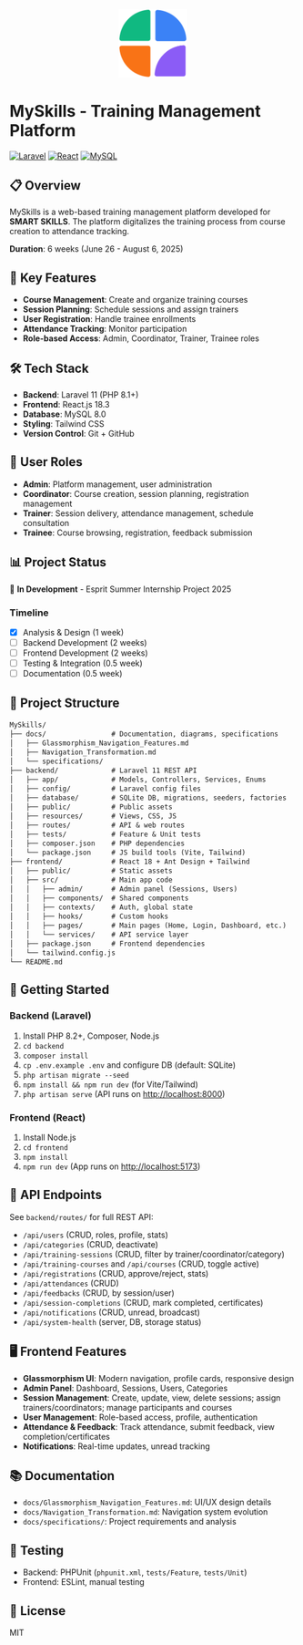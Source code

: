<p align="center">
  <img src="frontend/public/logos/myskills-logo-icon.png" alt="MySkills Logo" width="120" />
</p>

# MySkills - Training Management Platform

[![Laravel](https://img.shields.io/badge/Laravel-11-red)](https://laravel.com)
[![React](https://img.shields.io/badge/React-18.3-blue)](https://react.dev)
[![MySQL](https://img.shields.io/badge/MySQL-8.0-orange)](https://mysql.com)

## 📋 Overview

MySkills is a web-based training management platform developed for **SMART SKILLS**. The platform digitalizes the training process from course creation to attendance tracking.

**Duration**: 6 weeks (June 26 - August 6, 2025)  

## 🎯 Key Features

- **Course Management**: Create and organize training courses
- **Session Planning**: Schedule sessions and assign trainers  
- **User Registration**: Handle trainee enrollments
- **Attendance Tracking**: Monitor participation
- **Role-based Access**: Admin, Coordinator, Trainer, Trainee roles

## 🛠️ Tech Stack

- **Backend**: Laravel 11 (PHP 8.1+)
- **Frontend**: React.js 18.3
- **Database**: MySQL 8.0
- **Styling**: Tailwind CSS
- **Version Control**: Git + GitHub

## 👥 User Roles

- **Admin**: Platform management, user administration
- **Coordinator**: Course creation, session planning, registration management
- **Trainer**: Session delivery, attendance management, schedule consultation
- **Trainee**: Course browsing, registration, feedback submission

## 📊 Project Status

🔧 **In Development** - Esprit Summer Internship Project 2025

### Timeline

- [x] Analysis & Design (1 week)
- [ ] Backend Development (2 weeks)
- [ ] Frontend Development (2 weeks)
- [ ] Testing & Integration (0.5 week)
- [ ] Documentation (0.5 week)

## 📁 Project Structure

```
MySkills/
├── docs/                # Documentation, diagrams, specifications
│   ├── Glassmorphism_Navigation_Features.md
│   ├── Navigation_Transformation.md
│   └── specifications/
├── backend/             # Laravel 11 REST API
│   ├── app/             # Models, Controllers, Services, Enums
│   ├── config/          # Laravel config files
│   ├── database/        # SQLite DB, migrations, seeders, factories
│   ├── public/          # Public assets
│   ├── resources/       # Views, CSS, JS
│   ├── routes/          # API & web routes
│   ├── tests/           # Feature & Unit tests
│   ├── composer.json    # PHP dependencies
│   └── package.json     # JS build tools (Vite, Tailwind)
├── frontend/            # React 18 + Ant Design + Tailwind
│   ├── public/          # Static assets
│   ├── src/             # Main app code
│   │   ├── admin/       # Admin panel (Sessions, Users)
│   │   ├── components/  # Shared components
│   │   ├── contexts/    # Auth, global state
│   │   ├── hooks/       # Custom hooks
│   │   ├── pages/       # Main pages (Home, Login, Dashboard, etc.)
│   │   └── services/    # API service layer
│   ├── package.json     # Frontend dependencies
│   └── tailwind.config.js
└── README.md
```

## 🚀 Getting Started

### Backend (Laravel)

1. Install PHP 8.2+, Composer, Node.js
2. `cd backend`
3. `composer install`
4. `cp .env.example .env` and configure DB (default: SQLite)
5. `php artisan migrate --seed`
6. `npm install && npm run dev` (for Vite/Tailwind)
7. `php artisan serve` (API runs on <http://localhost:8000>)

### Frontend (React)

1. Install Node.js
2. `cd frontend`
3. `npm install`
4. `npm run dev` (App runs on <http://localhost:5173>)

## 🔗 API Endpoints

See `backend/routes/` for full REST API:

- `/api/users` (CRUD, roles, profile, stats)
- `/api/categories` (CRUD, deactivate)
- `/api/training-sessions` (CRUD, filter by trainer/coordinator/category)
- `/api/training-courses` and `/api/courses` (CRUD, toggle active)
- `/api/registrations` (CRUD, approve/reject, stats)
- `/api/attendances` (CRUD)
- `/api/feedbacks` (CRUD, by session/user)
- `/api/session-completions` (CRUD, mark completed, certificates)
- `/api/notifications` (CRUD, unread, broadcast)
- `/api/system-health` (server, DB, storage status)

## 🖥️ Frontend Features

- **Glassmorphism UI**: Modern navigation, profile cards, responsive design
- **Admin Panel**: Dashboard, Sessions, Users, Categories
- **Session Management**: Create, update, view, delete sessions; assign trainers/coordinators; manage participants and courses
- **User Management**: Role-based access, profile, authentication
- **Attendance & Feedback**: Track attendance, submit feedback, view completion/certificates
- **Notifications**: Real-time updates, unread tracking

## 📚 Documentation

- `docs/Glassmorphism_Navigation_Features.md`: UI/UX design details
- `docs/Navigation_Transformation.md`: Navigation system evolution
- `docs/specifications/`: Project requirements and analysis

## 🧪 Testing

- Backend: PHPUnit (`phpunit.xml`, `tests/Feature`, `tests/Unit`)
- Frontend: ESLint, manual testing

## 📝 License

MIT
